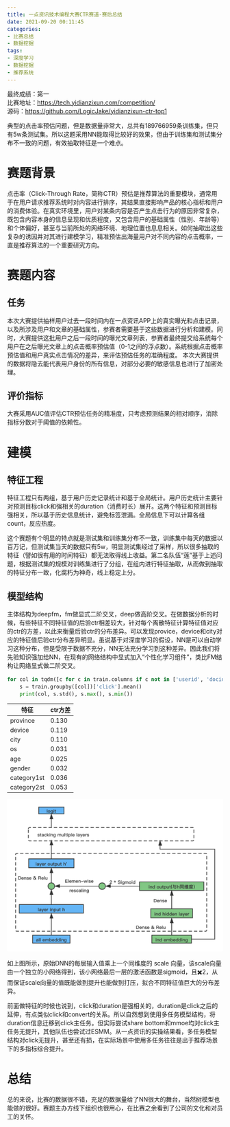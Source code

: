 ```yaml
---
title: 一点资讯技术编程大赛CTR赛道-赛后总结
date: 2021-09-20 00:11:45
categories: 
- 比赛总结
- 数据挖掘
tags:
- 深度学习
- 数据挖掘
- 推荐系统
---
```

最终成绩：第一  
比赛地址：https://tech.yidianzixun.com/competition/  
源码：https://github.com/LogicJake/yidianzixun-ctr-top1 

典型的点击率预估问题，但是数据量非常大，总共有189766959条训练集，但只有5w条测试集。所以这题采用NN能取得比较好的效果，但由于训练集和测试集分布不一致的问题，有效抽取特征是一个难点。
<!-- more -->

# 赛题背景
点击率（Click-Through Rate，简称CTR）预估是推荐算法的重要模块，通常用于在用户请求推荐系统时对内容进行排序，其结果直接影响产品的核心指标和用户的消费体验。在真实环境里，用户对某条内容是否产生点击行为的原因非常复杂，既包含内容本身的信息呈现和优质程度，又包含用户的基础属性（性别、年龄等）和个体偏好，甚至与当前所处的网络环境、地理位置也息息相关。如何抽取出这些复杂的诱因并对其进行建模学习，精准预估出海量用户对不同内容的点击概率，一直是推荐算法的一个重要研究方向。

# 赛题内容
## 任务
本次大赛提供抽样用户过去一段时间内在一点资讯APP上的真实曝光和点击记录，以及所涉及用户和文章的基础属性，参赛者需要基于这些数据进行分析和建模。同时，大赛提供这批用户之后一段时间的曝光文章列表，参赛者最终提交给系统每个用户在之后曝光文章上的点击概率预估值（0-1之间的浮点数）。系统根据点击概率预估值和用户真实点击情况的差异，来评估预估任务的准确程度。 本次大赛提供的数据将隐去能代表用户身份的所有信息，对部分必要的敏感信息也进行了加密处理。

## 评价指标
大赛采用AUC值评估CTR预估任务的精准度，只考虑预测结果的相对顺序，消除指标分数对于阈值的依赖性。

# 建模
## 特征工程
特征工程只有两组，基于用户历史记录统计和基于全局统计。用户历史统计主要针对预测目标click和强相关的duration（消费时长）展开。这两个特征和预测目标强相关，所以基于历史信息统计，避免标签泄漏。全局信息下可以计算各组count，反应热度。

这个赛题有个明显的特点就是测试集和训练集分布不一致，训练集中每天的数据以百万记，但测试集当天的数据只有5w，明显测试集经过了采样，所以很多抽取的特征（譬如很有用的时间特征）都无法取得线上收益。第二名队伍“莲”基于上述问题，根据测试集的规模对训练集进行了分组，在组内进行特征抽取，从而做到抽取的特征分布一致，化腐朽为神奇，线上稳定上分。

## 模型结构
主体结构为deepfm，fm做显式二阶交叉，deep做高阶交叉。在做数据分析的时候，有些特征不同特征值的后验ctr相差较大，针对每个离散特征计算特征值对应的ctr的方差，以此来衡量后验ctr的分布差异。可以发现provice，device和city对应的特征值后验ctr分布差异明显。虽说基于对深度学习的假设，NN是可以自动学习这种分布，但是受限于数据不充分，NN无法充分学习到这种差异。因此我们将先验知识强加给NN，在现有的网络结构中显式加入“个性化学习组件”，类比FM结构让网络显式做二阶交叉。

```python
for col in tqdm([c for c in train.columns if c not in ['userid', 'docid', 'click']]):
    s = train.groupby([col])['click'].mean()
    print(col, s.std(), s.max(), s.min())
```
| 特征        | ctr方差 |
| ----------- | ------- |
| province    | 0.130   |
| device      | 0.119   |
| city        | 0.110   |
| os          | 0.031   |
| age         | 0.025   |
| gender      | 0.032   |
| category1st | 0.036   |
| category2st | 0.053   |

![](https://raw.githubusercontent.com/LogicJake/imghub/master/ydzz_model.png)

如上图所示，原始DNN的每层输入值乘上一个同维度的 scale 向量，该scale向量由一个独立的小网络得到，该小网络最后一层的激活函数是sigmoid，且✖️2，从而保证scale向量的值既能做到提升也能做到打压，拟合不同特征值巨大的分布差异。

前面做特征的时候也说到，click和duration是强相关的，duration是click之后的延伸，有点类似click和convert的关系。所以自然想到使用多任务模型结构，将duration信息迁移到click主任务。但实际尝试share bottom和mmoe均对click主任务无提升，其他队伍也尝试过ESMM。从一点资讯的实操结果看，多任务模型结构对click无提升，甚至还有损，在实际场景中使用多任务往往是出于推荐场景下的多指标综合提升。

# 总结
总的来说，比赛的数据很不错，充足的数据量给了NN很大的舞台，当然树模型也能做的很好。赛题主办方线下组织也很用心，在比赛之余看到了公司的文化和对员工的关怀。